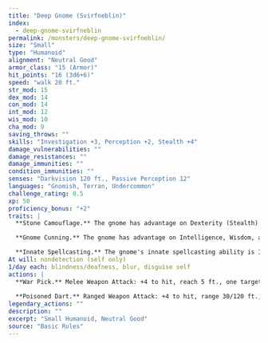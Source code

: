 ```yaml
---
title: "Deep Gnome (Svirfneblin)"
index:
  - deep-gnome-svirfneblin
permalink: /monsters/deep-gnome-svirfneblin/
size: "Small"
type: "Humanoid"
alignment: "Neutral Good"
armor_class: "15 (Armor)"
hit_points: "16 (3d6+6)"
speed: "walk 20 ft."
str_mod: 15
dex_mod: 14
con_mod: 14
int_mod: 12
wis_mod: 10
cha_mod: 9
saving_throws: ""
skills: "Investigation +3, Perception +2, Stealth +4"
damage_vulnerabilities: ""
damage_resistances: ""
damage_immunities: ""
condition_immunities: ""
senses: "Darkvision 120 ft., Passive Perception 12"
languages: "Gnomish, Terran, Undercommon"
challenge_rating: 0.5
xp: 50
proficiency_bonus: "+2"
traits: |
  **Stone Camouflage.** The gnome has advantage on Dexterity (Stealth) checks made to hide in rocky terrain.

  **Gnome Cunning.** The gnome has advantage on Intelligence, Wisdom, and Charisma saving throws against magic.

  **Innate Spellcasting.** The gnome's innate spellcasting ability is Intelligence (spell save DC 11). It can innately cast the following spells, requiring no material components:
At will: nondetection (self only)
1/day each: blindness/deafness, blur, disguise self
actions: |
  **War Pick.** Melee Weapon Attack: +4 to hit, reach 5 ft., one target. Hit: 6 (1d8 + 2) piercing damage.
  
  **Poisoned Dart.** Ranged Weapon Attack: +4 to hit, range 30/120 ft., one creature. Hit: 4 (1d4 + 2) piercing damage, and the target must succeed on a DC 12 Constitution saving throw or be poisoned for 1 minute. The target can repeat the saving throw at the end of each of its turns, ending the effect on itself on a success  
legendary_actions: ""
description: ""
excerpt: "Small Humanoid, Neutral Good"
source: "Basic Rules"
---
```

